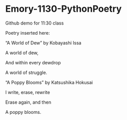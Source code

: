 # Emory-1130-PythonPoetry
Github demo for 11:30 class

Poetry inserted here:


“A World of Dew” by Kobayashi Issa

A world of dew,

And within every dewdrop

A world of struggle.


“A Poppy Blooms” by Katsushika Hokusai

I write, erase, rewrite

Erase again, and then

A poppy blooms.
